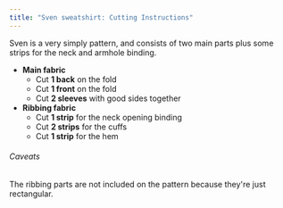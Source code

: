 ```yaml
---
title: "Sven sweatshirt: Cutting Instructions"
---
```


Sven is a very simply pattern, and consists of two main parts plus some strips for the neck and armhole binding.

- **Main fabric**
  - Cut **1 back** on the fold
  - Cut **1 front** on the fold
  - Cut **2 sleeves** with good sides together
- **Ribbing fabric**
  - Cut **1 strip** for the neck opening binding
  - Cut **2 strips**  for the cuffs
  - Cut **1 strip**  for the hem

<Warning>

###### Caveats

The ribbing parts are not included on the pattern because they're just rectangular.

</Warning>
